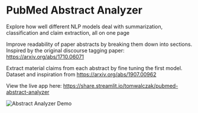 # PubMed Abstract Analyzer

Explore how well different NLP models deal with summarization, classification and claim extraction, all on one page

Improve readability of paper abstracts by breaking them down into sections. Inspired by the original discourse tagging paper: https://arxiv.org/abs/1710.06071

Extract material claims from each abstract by fine tuning the first model. Dataset and inspiration from https://arxiv.org/abs/1907.00962

View the live app here: https://share.streamlit.io/tomwalczak/pubmed-abstract-analyzer

![Abstract Analyzer Demo](https://mldatatwk.s3.us-east-2.amazonaws.com/gifs/PubMedAbstractAnalyzer.jpg)
